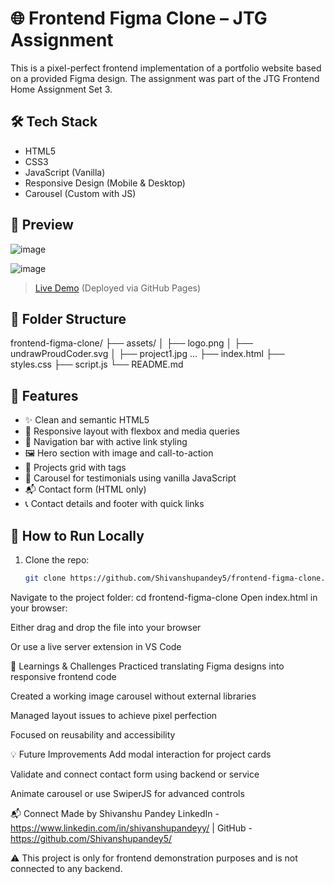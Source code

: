 # 🌐 Frontend Figma Clone – JTG Assignment

This is a pixel-perfect frontend implementation of a portfolio website based on a provided Figma design. The assignment was part of the JTG Frontend Home Assignment Set 3.

## 🛠 Tech Stack
- HTML5
- CSS3
- JavaScript (Vanilla)
- Responsive Design (Mobile & Desktop)
- Carousel (Custom with JS)

## 📸 Preview

![image](https://github.com/user-attachments/assets/c2d21753-12f5-456d-b562-ba1ddcb573bb)

![image](https://github.com/user-attachments/assets/3ffc410c-763d-4e59-8322-31c504e9e9f5)

> [Live Demo](https://shivanshupandey5.github.io/frontend-figma-clone/) (Deployed via GitHub Pages)

## 📁 Folder Structure
frontend-figma-clone/
├── assets/
│ ├── logo.png
│ ├── undrawProudCoder.svg
│ ├── project1.jpg ...
├── index.html
├── styles.css
├── script.js
└── README.md

## 📌 Features
- ✨ Clean and semantic HTML5
- 🎨 Responsive layout with flexbox and media queries
- 🧭 Navigation bar with active link styling
- 🖼️ Hero section with image and call-to-action
- 💼 Projects grid with tags
- 📝 Carousel for testimonials using vanilla JavaScript
- 📬 Contact form (HTML only)
- 📞 Contact details and footer with quick links

## 🚀 How to Run Locally
1. Clone the repo:
   ```bash
   git clone https://github.com/Shivanshupandey5/frontend-figma-clone.git
Navigate to the project folder:
cd frontend-figma-clone
Open index.html in your browser:

Either drag and drop the file into your browser

Or use a live server extension in VS Code

🧠 Learnings & Challenges
Practiced translating Figma designs into responsive frontend code

Created a working image carousel without external libraries

Managed layout issues to achieve pixel perfection

Focused on reusability and accessibility

💡 Future Improvements
Add modal interaction for project cards

Validate and connect contact form using backend or service

Animate carousel or use SwiperJS for advanced controls

📬 Connect
Made by Shivanshu Pandey
LinkedIn - https://www.linkedin.com/in/shivanshupandeyy/ | GitHub - https://github.com/Shivanshupandey5/

⚠️ This project is only for frontend demonstration purposes and is not connected to any backend.
